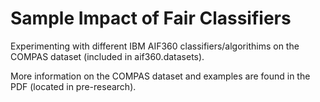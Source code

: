 # Sample Impact of Fair Classifiers
Experimenting with different IBM AIF360 classifiers/algorithims on the COMPAS dataset (included in aif360.datasets). 

More information on the COMPAS dataset and examples are found in the PDF (located in pre-research).
